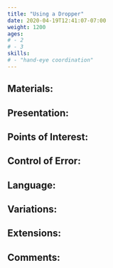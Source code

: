 ```yaml
---
title: "Using a Dropper"
date: 2020-04-19T12:41:07-07:00
weight: 1200
ages:
# - 2
# - 3
skills:
# - "hand-eye coordination"
---
```


## Materials:

## Presentation:

## Points of Interest:

## Control of Error:

## Language:

## Variations:

## Extensions:

## Comments:

